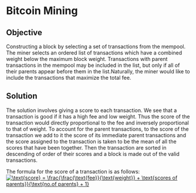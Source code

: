 # Bitcoin Mining

## Objective 
Constructing a block by selecting a set of transactions from the mempool.\
The miner selects an ordered list of transactions which have a combined weight below the maximum block weight. Transactions with parent transactions in the mempool may be included in the list, but only if all of their parents appear before them in the list.Naturally, the miner would like to include the transactions that maximize the total fee.

## Solution
The solution involves giving a score to each transaction. We see that a transaction is good if it has a high fee and low weight. Thus the score of the transaction would directly proportional to the fee and inversely proportional to that of weight. To account for the parent transactions, to the score of the transaction we add to it the score of its immediate parent transactions and the score assigned to the transaction is taken to be the mean of all the scores that have been together. Then the transaction are sorted in descending of order of their scores and a block is made out of the valid transactions.

The formula for the score of a transaction is as follows:
<a href="https://www.codecogs.com/eqnedit.php?latex=\text{score}&space;=&space;\frac{\frac{\text{fee}}{\text{weight}}&space;&plus;&space;\text{scores&space;of&space;parents}}{\text{no.of&space;parents}&space;&plus;&space;1}" target="_blank"><img src="https://latex.codecogs.com/gif.latex?\text{score}&space;=&space;\frac{\frac{\text{fee}}{\text{weight}}&space;&plus;&space;\text{scores&space;of&space;parents}}{\text{no.of&space;parents}&space;&plus;&space;1}" title="\text{score} = \frac{\frac{\text{fee}}{\text{weight}} + \text{scores of parents}}{\text{no.of parents} + 1}" /></a>